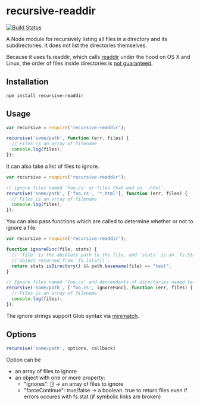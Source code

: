 # recursive-readdir

[![Build Status](https://travis-ci.org/jergason/recursive-readdir.svg?branch=master)](https://travis-ci.org/jergason/recursive-readdir)

A Node module for recursively listing all files in a directory and its subdirectories. It does not list the directories themselves.

Because it uses fs.readdir, which calls [readdir](http://linux.die.net/man/3/readdir) under the hood
on OS X and Linux, the order of files inside directories is [not guaranteed](http://stackoverflow.com/questions/8977441/does-readdir-guarantee-an-order).

## Installation

    npm install recursive-readdir

## Usage


```javascript
var recursive = require('recursive-readdir');

recursive('some/path', function (err, files) {
  // Files is an array of filename
  console.log(files);
});
```

It can also take a list of files to ignore.

```javascript
var recursive = require('recursive-readdir');

// ignore files named 'foo.cs' or files that end in '.html'.
recursive('some/path', ['foo.cs', '*.html'], function (err, files) {
  // Files is an array of filename
  console.log(files);
});
```

You can also pass functions which are called to determine whether or not to
ignore a file:

```javascript
var recursive = require('recursive-readdir');

function ignoreFunc(file, stats) {
  // `file` is the absolute path to the file, and `stats` is an `fs.Stats`
  // object returned from `fs.lstat()`.
  return stats.isDirectory() && path.basename(file) == "test";
}

// Ignore files named 'foo.cs' and descendants of directories named test
recursive('some/path', ['foo.cs', ignoreFunc], function (err, files) {
  // Files is an array of filename
  console.log(files);
});
```

The ignore strings support Glob syntax via
[minimatch](https://github.com/isaacs/minimatch).

## Options
```javascript
recursive('some/path', options, callback)
```

Option can be
- an array of files to ignore
- an object with one or more property:
    - "ignores": [] -> an array of files to ignore
    - "forceContinue": true/false -> a boolean. true to return files even if errors occures with fs.stat (if symbolic links are broken)

